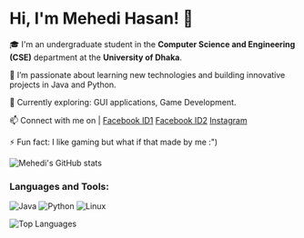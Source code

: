 # Hi, I'm Mehedi Hasan! 👋

🎓 I'm an undergraduate student in the **Computer Science and Engineering (CSE)** department at the **University of Dhaka**.

🌱 I’m passionate about learning new technologies and building innovative projects in Java and Python.

🔭 Currently exploring: GUI applications, Game Development.

📫 Connect with me on | [Facebook ID1](https://www.facebook.com/profile.php?id=100066649462473) [Facebook ID2](https://www.facebook.com/profile.php?id=100027011960450) [Instagram](https://www.instagram.com/meh._.edii) 

⚡ Fun fact: I like gaming but what if that made by me :") 

![Mehedi's GitHub stats](https://github-readme-stats.vercel.app/api?username=hasan-mehedii&show_icons=true&theme=radical)

### Languages and Tools:

![Java](https://img.shields.io/badge/Java-007396?style=flat&logo=java&logoColor=white)
![Python](https://img.shields.io/badge/Python-3776AB?style=flat&logo=python&logoColor=white)
![Linux](https://img.shields.io/badge/Linux-FCC624?style=flat&logo=linux&logoColor=black)

![Top Languages](https://github-readme-stats.vercel.app/api/top-langs/?username=hasan-mehedii&layout=compact&theme=radical)

<!--
**mh-MeHeDii/mh-MeHeDii** is a ✨ _special_ ✨ repository because its `README.md` (this file) appears on your GitHub profile.

Here are some ideas to get you started:

- 🔭 I’m currently working on ...
- 🌱 I’m currently learning ...
- 👯 I’m looking to collaborate on ...
- 🤔 I’m looking for help with ...
- 💬 Ask me about ...
- 📫 How to reach me: ...
- 😄 Pronouns: ...
- ⚡ Fun fact: ...
-->
